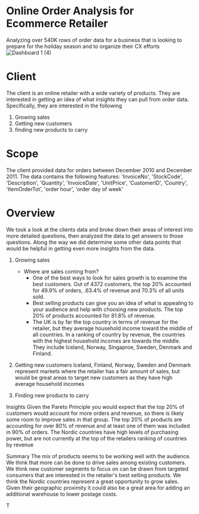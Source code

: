 # Online Order Analysis for Ecommerce Retailer

Analyzing over 540K rows of order data for a business that is looking to prepare for the holiday season and to organize their CX efforts
![Dashboard 1 (4)](https://github.com/GetJoeMalone/Retailer-Online-Order-Analysis/assets/109935128/cbc80f64-1414-4653-8586-62cd6fbb674e)


# Client

The client is an online retailer with a wide variety of products. They are interested in getting an idea of what insights they can pull from order data. Specifically, they are interested in the following
1. Growing sales
2. Getting new customers
3. finding new products to carry

   

# Scope

The client provided data for orders between December 2010 and December 2011. The data contains the following features:
'InvoiceNo', 'StockCode', 'Description', 'Quantity', 'InvoiceDate', 'UnitPrice', 'CustomerID', 'Country', 'ItemOrderTot', 'order hour', 'order day of week'


# Overview

We took a look at the clients data and broke down their areas of interest into more detailed questions, then analyzed the data to get answers to those questions. Along the way we did determine some other data points that would be helpful in getting even more insights from the data. 
1. Growing sales
   * Where are sales coming from?
       - One of the best ways to look for sales growth is to examine the best customers. Out of 4372 customers, the top 20% accounted for 49.9% of orders, .63.4% of revenue and 70.3% of all units sold.
       - Best selling products can give you an idea of what is appealing to your audience and help with choosing new products. The top 20% of products accounted for 81.8% of revenue.
       - The UK is by far the top country in terms of revenue for the retailer, but they average household income toward the middle of all countries. In a ranking of country by revenue, the countries with the highest household incomes are towards the middle. They include Iceland, Norway, Singaproe, Sweden, Denmark and Finland. 
     
3. Getting new customers
   Iceland, Finland, Norway, Sweden and Denmark represent markets where the retailer has a fair amount of sales, but would be great areas to target new customers as they have high average household incomes
   
5. Finding new products to carry




Insights
Given the Pareto Principle you would expect that the top 20% of customers would account for more orders and revenue, so there is likely some room to improve sales in that group. The top 20% of products are accounting for over 80% of revenue and at least one of them was included in 90% of orders.
The Nordic countries have high levels of purchasing power, but are not currently at the top of the retailers ranking of countries by revenue

Summary
The mix of products seems to be working well with the audience. We think that more can be done to drive sales among existing customers. We think new customer segments to focus on can be drawn from targeted consumers that are interested in the retailer's best selling products. We think the Nordic countries represent a great opportunity to grow sales. Given their geographic proximity it could also be a great area for adding an additional warehouse to lower postage costs.  

T
